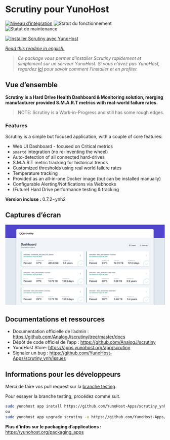 <!--
N.B.: This README was automatically generated by https://github.com/YunoHost/apps/tree/master/tools/README-generator
It shall NOT be edited by hand.
-->

# Scrutiny pour YunoHost

[![Niveau d’intégration](https://dash.yunohost.org/integration/scrutiny.svg)](https://dash.yunohost.org/appci/app/scrutiny) ![Statut du fonctionnement](https://ci-apps.yunohost.org/ci/badges/scrutiny.status.svg) ![Statut de maintenance](https://ci-apps.yunohost.org/ci/badges/scrutiny.maintain.svg)

[![Installer Scrutiny avec YunoHost](https://install-app.yunohost.org/install-with-yunohost.svg)](https://install-app.yunohost.org/?app=scrutiny)

*[Read this readme in english.](./README.md)*

> *Ce package vous permet d’installer Scrutiny rapidement et simplement sur un serveur YunoHost.
Si vous n’avez pas YunoHost, regardez [ici](https://yunohost.org/#/install) pour savoir comment l’installer et en profiter.*

## Vue d’ensemble

**Scrutiny is a Hard Drive Health Dashboard & Monitoring solution, merging manufacturer provided S.M.A.R.T metrics with real-world failure rates.**

> NOTE: Scrutiny is a Work-in-Progress and still has some rough edges.

### Features

Scrutiny is a simple but focused application, with a couple of core features:

- Web UI Dashboard - focused on Critical metrics
- `smartd` integration (no re-inventing the wheel)
- Auto-detection of all connected hard-drives
- S.M.A.R.T metric tracking for historical trends
- Customized thresholds using real world failure rates
- Temperature tracking
- Provided as an all-in-one Docker image (but can be installed manually)
- Configurable Alerting/Notifications via Webhooks
- (Future) Hard Drive performance testing & tracking


**Version incluse :** 0.7.2~ynh2

## Captures d’écran

![Capture d’écran de Scrutiny](./doc/screenshots/dashboard.png)

## Documentations et ressources

* Documentation officielle de l’admin : <https://github.com/AnalogJ/scrutiny/tree/master/docs>
* Dépôt de code officiel de l’app : <https://github.com/AnalogJ/scrutiny>
* YunoHost Store: <https://apps.yunohost.org/app/scrutiny>
* Signaler un bug : <https://github.com/YunoHost-Apps/scrutiny_ynh/issues>

## Informations pour les développeurs

Merci de faire vos pull request sur la [branche testing](https://github.com/YunoHost-Apps/scrutiny_ynh/tree/testing).

Pour essayer la branche testing, procédez comme suit.

``` bash
sudo yunohost app install https://github.com/YunoHost-Apps/scrutiny_ynh/tree/testing --debug
ou
sudo yunohost app upgrade scrutiny -u https://github.com/YunoHost-Apps/scrutiny_ynh/tree/testing --debug
```

**Plus d’infos sur le packaging d’applications :** <https://yunohost.org/packaging_apps>